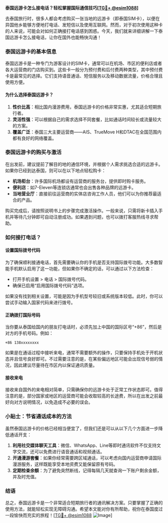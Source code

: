 **泰国远游卡怎么接电话？轻松掌握国际通信技巧[[TG💪+ @esim1088](https://t.me/s/esim1088)]**

去泰国旅行时，很多人都会考虑购买一张当地的远游卡（即泰国SIM卡），以便在异国他乡能够方便地打电话、发短信以及使用互联网。然而，对于初次使用这种卡的人来说，可能会对如何正确接打电话感到困惑。今天，我们就来详细讲解一下泰国远游卡怎么接电话，让你在国外也能畅快沟通！

### 泰国远游卡的基本信息

泰国远游卡是一种专门为游客设计的SIM卡，通常可以在机场、市区的便利店或者各大运营商的门店购买到。这些卡一般分为预付费和后付费两种类型，其中预付费卡是最常见的选择。它们支持语音通话、短信服务以及移动数据流量，价格合理且使用方便。

#### 为什么选择泰国远游卡？

1. **性价比高**：相比国内漫游费用，泰国远游卡的价格非常实惠，尤其适合短期旅行者。
2. **灵活性强**：可以根据自己的需求选择不同套餐，比如通话时间较长或流量较大的方案。
3. **覆盖广泛**：泰国三大主要运营商——AIS、TrueMove H和DTAC在全国范围内都有良好的网络覆盖。

### 泰国远游卡的购买与激活

在出发前，建议提前了解目的地的通信环境，并根据个人需求挑选合适的远游卡。如果你已经到达泰国，则可以在以下地点轻松购卡：

- **机场柜台**：许多国际机场都设有运营商的服务台，提供即时购卡服务。
- **便利店**：如7-Eleven等连锁店通常也会出售各种品牌的远游卡。
- **当地营业厅**：直接前往运营商的实体店咨询工作人员，他们可以为你推荐最适合的产品。

购买完成后，请按照说明书上的步骤完成激活操作。一般来说，只需将新卡插入手机并等待几分钟即可自动注册成功。如果遇到问题，也可以拨打客服热线寻求帮助。

### 如何接打电话？

#### 设置国际拨号代码

为了确保顺利接通电话，首先需要确认你的手机是否支持国际拨号功能。大多数智能手机默认启用了这一功能，但如果你不确定的话，可以通过以下方法检查：

- 打开手机设置 > 电话 > 国际拨号代码。
- 确保已启用“启用国际拨号代码”选项。

如果没有找到相关设置，可能是因为手机型号较旧或系统版本较低。此时，你可以尝试手动输入国家代码来进行拨号。

#### 正确拨打国际号码

当你要从泰国给国内的朋友打电话时，必须先加上中国的国际区号“+86”，然后是对方的手机号码。例如：

```
+86 138xxxxxxxx
```

如果是在通话过程中接听来电，通常不需要额外的操作，只要保持手机处于开机状态并且信号良好即可。不过需要注意的是，在某些偏远地区可能会出现信号弱的情况，因此建议尽量待在市区内以保证通讯质量。

#### 接收来电

接收来自国外的来电相对简单，只需确保你的远游卡处于正常工作状态即可。值得注意的是，部分国家或地区的运营商可能会收取较高的长途费，所以在出发之前最好向对方说明情况，以免造成不必要的误会。

### 小贴士：节省通话成本的方法

虽然泰国远游卡的价格已经相当便宜了，但我们还是可以从以下几个方面进一步降低通话开支：

1. **利用社交媒体聊天工具**：微信、WhatsApp、Line等即时通讯软件不仅支持文字交流，还可以免费进行语音通话和视频通话。
2. **开通漫游套餐**：如果你经常需要跨区域通话，可以考虑向国内运营商申请国际漫游服务，这样既能享受本地资费又能保留原有号码。
3. **定期检查余额**：为了避免突然断线，记得每隔几天就查询一下账户剩余金额，并及时充值。

### 结语

总之，泰国远游卡是一个非常适合短期旅行者的通讯解决方案。只要掌握了正确的使用方法，就能轻松实现无障碍沟通。希望本文能对你有所帮助，祝你在泰国度过一段愉快而充实的旅程！[[TG💪+ @esim1088](https://t.me/s/esim1088) ![Image](https://i.postimg.cc/4NQfJmqS/Snipaste-2025-05-13-00-14-12.png)]
